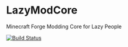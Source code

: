 LazyModCore
===========

Minecraft Forge Modding Core for Lazy People

[![Build Status](https://travis-ci.org/GeckoTheGeek42/LazyModCore.png?branch=master)](https://travis-ci.org/GeckoTheGeek42/LazyModCore)
